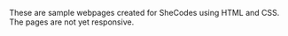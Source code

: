 These are sample webpages created for SheCodes using HTML and CSS. The pages are not yet responsive.
